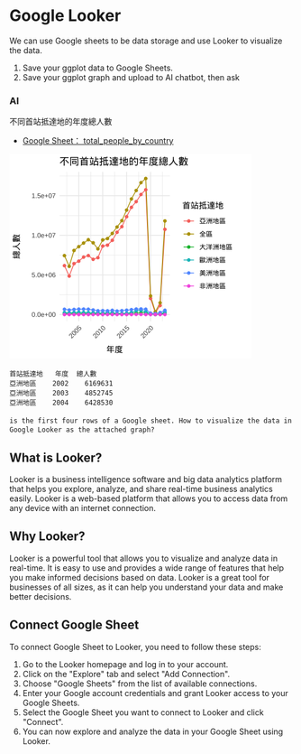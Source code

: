 # Google Looker

We can use Google sheets to be data storage and use Looker to visualize the data. 

  1. Save your ggplot data to Google Sheets. 
  2. Save your ggplot graph and upload to AI chatbot, then ask

### AI

不同首站抵達地的年度總人數
  - [Google Sheet： total_people_by_country](https://docs.google.com/spreadsheets/d/1-jX-3EK_yspYDgPIy5vwnRKHntw9-dQIpFVhLc5JcXc/edit?gid=806824860#gid=806824860)

![不同首站抵達地的年度總人數](../img/不同首站抵達地的年度總人數.png)

```
首站抵達地	年度	總人數
亞洲地區	2002	6169631
亞洲地區	2003	4852745
亞洲地區	2004	6428530

is the first four rows of a Google sheet. How to visualize the data in Google Looker as the attached graph?
```

## What is Looker?  

Looker is a business intelligence software and big data analytics platform that helps you explore, analyze, and share real-time business analytics easily. Looker is a web-based platform that allows you to access data from any device with an internet connection.

## Why Looker?  

Looker is a powerful tool that allows you to visualize and analyze data in real-time. It is easy to use and provides a wide range of features that help you make informed decisions based on data. Looker is a great tool for businesses of all sizes, as it can help you understand your data and make better decisions.

## Connect Google Sheet

To connect Google Sheet to Looker, you need to follow these steps:

1. Go to the Looker homepage and log in to your account.
2. Click on the "Explore" tab and select "Add Connection".
3. Choose "Google Sheets" from the list of available connections.
4. Enter your Google account credentials and grant Looker access to your Google Sheets.
5. Select the Google Sheet you want to connect to Looker and click "Connect".
6. You can now explore and analyze the data in your Google Sheet using Looker.


